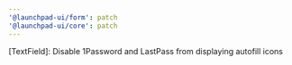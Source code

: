 ```yaml
---
'@launchpad-ui/form': patch
'@launchpad-ui/core': patch
---
```


[TextField]: Disable 1Password and LastPass from displaying autofill icons
